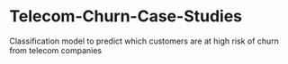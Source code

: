 # Telecom-Churn-Case-Studies
Classification model to predict  which customers are at high risk of churn from telecom companies
